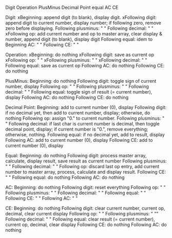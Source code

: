 Digit
Operation
PlusMinus
Decimal Point
equal
AC
CE


Digit:
  xBeginning: append digit (to blank), display digit.
  xFollowing digit: append digit to current number, display number; if following zero, remove zero before displaying.
  Following plusminus:  " "
  Following decimal:  " "
  xFollowing op:  add current number and op to master array, clear display & number, append digit (to blank), display digit
  Following equal: idem to Beginning
            AC: " "
  Following CE: " "


Operation:
  xBeginning: do nothing
  xFollowing digit: save as current op
  xFollowing op:  " "
  xFollowing plusminus: " "
  xFollowing decimal: " "
  Following equal: save as current op
  Following AC: do nothing
  Following CE: do nothing

PlusMinus:
  Beginning: do nothing
  Following digit: toggle sign of current number, display
  Following op:  " "
  Following plusminus: " "
  Following decimal: " "
  Following equal: toggle sign of result (= current number), display
  Following AC: do nothing
  Following CE: do nothing

Decimal Point:
  Beginning: add to current number (0), display
  Following digit: if no decimal yet, then add to current number, display; otherwise, do nothing
  Following op: assign "0." to current number.
  Following plusminus: " "
  Following decimal: if last char is current number is decimal, then toggle decimal point, display; 
                      if current number is "0.", remove everything;
                      otherwise, nothing.
  Following equal: if no decimal yet, add to result, display
  Following AC: add to current number (0), display
  Following CE: add to current number (0), display

Equal:
  Beginning: do nothing
  Following digit: process master array, calculate, display result, save result as current number
  Following plusminus: " "
  Following decimal: " " 
  Following op: discard last op entry, add current number to master array, process, calculate and display result.
  Following CE: " "
  Following equal: do nothing
  Following AC: do nothing

AC:
  Beginning: do nothing
  Following digit: reset everything
  Following op: " "
  Following plusminus: " "
  Following decimal: " " 
  Following equal: " "
  Following CE: " "
  Following AC: " "

CE:
  Beginning: do nothing
  Following digit: clear current number, current op, decimal, clear current display
  Following op: " "
  Following plusminus: " ""
  Following decimal: " " 
  Following equal: clear result (= current number), current op, decimal, clear display
  Following CE: do nothing
  Following AC: do nothing
